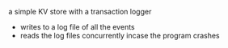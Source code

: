 a simple KV store with a transaction logger

- writes to a log file of all the events
- reads the log files concurrently incase the program crashes

